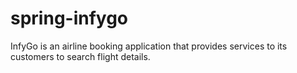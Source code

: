 # spring-infygo
InfyGo is an airline booking application that provides services to its customers to search flight details.
